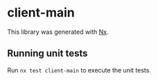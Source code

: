 # client-main

This library was generated with [Nx](https://nx.dev).

## Running unit tests

Run `nx test client-main` to execute the unit tests.
